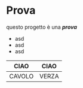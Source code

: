 # Prova
questo progetto è una ***prova***
- asd
- asd
- asd

|CIAO|CIAO|
|----|----|
|CAVOLO|VERZA|
